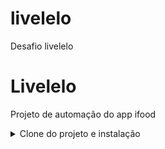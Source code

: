 # livelelo
Desafio livelelo
# Livelelo
Projeto de automação do app ifood 

<details>
  <summary>Clone do projeto e instalação</summary>
    <br>- Clone do projeto (git clone git@github.com:mieciocosta/livelelo.git)<br>
    - Inicialização de um projeto Node.js (npm init -y)<br>
    - Instalação Ruby (sudo apt-get install ruby-full)<br>
    - Instalação do Appium seguinto essa orientação (https://confusedcoders.com/general-programming/mobile/how-to-install-appium-in-ubuntu)<br>
    - Estrutura de diretórios do projeto<br>
    - Para o desafio de "Avaliação para teste funcional", encontra-se no diretório. Features >> specification >> valida_cadastro.feature
   
</details>